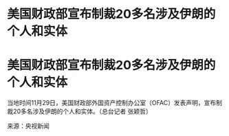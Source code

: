 # 美国财政部宣布制裁20多名涉及伊朗的个人和实体

# 美国财政部宣布制裁20多名涉及伊朗的个人和实体

当地时间11月29日，美国财政部外国资产控制办公室（OFAC）发表声明，宣布制裁20多名涉及伊朗的个人和实体。（总台记者 张颖哲）

来源：央视新闻


